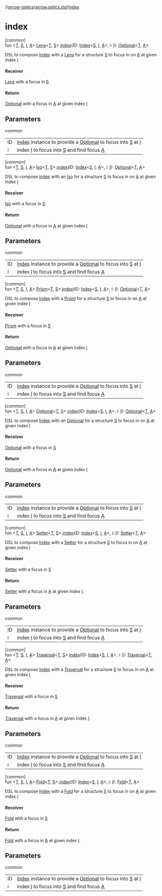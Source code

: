 //[arrow-optics](../../index.md)/[arrow.optics.dsl](index.md)/[index](--index--.md)

# index

[common]\
fun &lt;[T](--index--.md), [S](--index--.md), [I](--index--.md), [A](--index--.md)&gt; [Lens](../arrow.optics/index.md#-141055921%2FClasslikes%2F-617900156)&lt;[T](--index--.md), [S](--index--.md)&gt;.[index](--index--.md)(ID: [Index](../arrow.optics.typeclasses/-index/index.md)&lt;[S](--index--.md), [I](--index--.md), [A](--index--.md)&gt;, i: [I](--index--.md)): [Optional](../arrow.optics/index.md#-1955528147%2FClasslikes%2F-617900156)&lt;[T](--index--.md), [A](--index--.md)&gt;

DSL to compose [Index](../arrow.optics.typeclasses/-index/index.md) with a [Lens](../arrow.optics/index.md#-141055921%2FClasslikes%2F-617900156) for a structure [S](--index--.md) to focus in on [A](--index--.md) at given index [I](--index--.md)

#### Receiver

[Lens](../arrow.optics/index.md#-141055921%2FClasslikes%2F-617900156) with a focus in [S](--index--.md)

#### Return

[Optional](../arrow.optics/index.md#-1955528147%2FClasslikes%2F-617900156) with a focus in [A](--index--.md) at given index [I](--index--.md)

## Parameters

common

| | |
|---|---|
| ID | [Index](../arrow.optics.typeclasses/-index/index.md) instance to provide a [Optional](../arrow.optics/index.md#-1955528147%2FClasslikes%2F-617900156) to focus into [S](--index--.md) at [I](--index--.md) |
| i | index [I](--index--.md) to focus into [S](--index--.md) and find focus [A](--index--.md) |

[common]\
fun &lt;[T](--index--.md), [S](--index--.md), [I](--index--.md), [A](--index--.md)&gt; [Iso](../arrow.optics/index.md#1786632304%2FClasslikes%2F-617900156)&lt;[T](--index--.md), [S](--index--.md)&gt;.[index](--index--.md)(ID: [Index](../arrow.optics.typeclasses/-index/index.md)&lt;[S](--index--.md), [I](--index--.md), [A](--index--.md)&gt;, i: [I](--index--.md)): [Optional](../arrow.optics/index.md#-1955528147%2FClasslikes%2F-617900156)&lt;[T](--index--.md), [A](--index--.md)&gt;

DSL to compose [Index](../arrow.optics.typeclasses/-index/index.md) with an [Iso](../arrow.optics/index.md#1786632304%2FClasslikes%2F-617900156) for a structure [S](--index--.md) to focus in on [A](--index--.md) at given index [I](--index--.md)

#### Receiver

[Iso](../arrow.optics/index.md#1786632304%2FClasslikes%2F-617900156) with a focus in [S](--index--.md)

#### Return

[Optional](../arrow.optics/index.md#-1955528147%2FClasslikes%2F-617900156) with a focus in [A](--index--.md) at given index [I](--index--.md)

## Parameters

common

| | |
|---|---|
| ID | [Index](../arrow.optics.typeclasses/-index/index.md) instance to provide a [Optional](../arrow.optics/index.md#-1955528147%2FClasslikes%2F-617900156) to focus into [S](--index--.md) at [I](--index--.md) |
| i | index [I](--index--.md) to focus into [S](--index--.md) and find focus [A](--index--.md) |

[common]\
fun &lt;[T](--index--.md), [S](--index--.md), [I](--index--.md), [A](--index--.md)&gt; [Prism](../arrow.optics/index.md#1394331700%2FClasslikes%2F-617900156)&lt;[T](--index--.md), [S](--index--.md)&gt;.[index](--index--.md)(ID: [Index](../arrow.optics.typeclasses/-index/index.md)&lt;[S](--index--.md), [I](--index--.md), [A](--index--.md)&gt;, i: [I](--index--.md)): [Optional](../arrow.optics/index.md#-1955528147%2FClasslikes%2F-617900156)&lt;[T](--index--.md), [A](--index--.md)&gt;

DSL to compose [Index](../arrow.optics.typeclasses/-index/index.md) with a [Prism](../arrow.optics/index.md#1394331700%2FClasslikes%2F-617900156) for a structure [S](--index--.md) to focus in on [A](--index--.md) at given index [I](--index--.md)

#### Receiver

[Prism](../arrow.optics/index.md#1394331700%2FClasslikes%2F-617900156) with a focus in [S](--index--.md)

#### Return

[Optional](../arrow.optics/index.md#-1955528147%2FClasslikes%2F-617900156) with a focus in [A](--index--.md) at given index [I](--index--.md)

## Parameters

common

| | |
|---|---|
| ID | [Index](../arrow.optics.typeclasses/-index/index.md) instance to provide a [Optional](../arrow.optics/index.md#-1955528147%2FClasslikes%2F-617900156) to focus into [S](--index--.md) at [I](--index--.md) |
| i | index [I](--index--.md) to focus into [S](--index--.md) and find focus [A](--index--.md) |

[common]\
fun &lt;[T](--index--.md), [S](--index--.md), [I](--index--.md), [A](--index--.md)&gt; [Optional](../arrow.optics/index.md#-1955528147%2FClasslikes%2F-617900156)&lt;[T](--index--.md), [S](--index--.md)&gt;.[index](--index--.md)(ID: [Index](../arrow.optics.typeclasses/-index/index.md)&lt;[S](--index--.md), [I](--index--.md), [A](--index--.md)&gt;, i: [I](--index--.md)): [Optional](../arrow.optics/index.md#-1955528147%2FClasslikes%2F-617900156)&lt;[T](--index--.md), [A](--index--.md)&gt;

DSL to compose [Index](../arrow.optics.typeclasses/-index/index.md) with an [Optional](../arrow.optics/index.md#-1955528147%2FClasslikes%2F-617900156) for a structure [S](--index--.md) to focus in on [A](--index--.md) at given index [I](--index--.md)

#### Receiver

[Optional](../arrow.optics/index.md#-1955528147%2FClasslikes%2F-617900156) with a focus in [S](--index--.md)

#### Return

[Optional](../arrow.optics/index.md#-1955528147%2FClasslikes%2F-617900156) with a focus in [A](--index--.md) at given index [I](--index--.md)

## Parameters

common

| | |
|---|---|
| ID | [Index](../arrow.optics.typeclasses/-index/index.md) instance to provide a [Optional](../arrow.optics/index.md#-1955528147%2FClasslikes%2F-617900156) to focus into [S](--index--.md) at [I](--index--.md) |
| i | index [I](--index--.md) to focus into [S](--index--.md) and find focus [A](--index--.md) |

[common]\
fun &lt;[T](--index--.md), [S](--index--.md), [I](--index--.md), [A](--index--.md)&gt; [Setter](../arrow.optics/index.md#744232174%2FClasslikes%2F-617900156)&lt;[T](--index--.md), [S](--index--.md)&gt;.[index](--index--.md)(ID: [Index](../arrow.optics.typeclasses/-index/index.md)&lt;[S](--index--.md), [I](--index--.md), [A](--index--.md)&gt;, i: [I](--index--.md)): [Setter](../arrow.optics/index.md#744232174%2FClasslikes%2F-617900156)&lt;[T](--index--.md), [A](--index--.md)&gt;

DSL to compose [Index](../arrow.optics.typeclasses/-index/index.md) with a [Setter](../arrow.optics/index.md#744232174%2FClasslikes%2F-617900156) for a structure [S](--index--.md) to focus in on [A](--index--.md) at given index [I](--index--.md)

#### Receiver

[Setter](../arrow.optics/index.md#744232174%2FClasslikes%2F-617900156) with a focus in [S](--index--.md)

#### Return

[Setter](../arrow.optics/index.md#744232174%2FClasslikes%2F-617900156) with a focus in [A](--index--.md) at given index [I](--index--.md).

## Parameters

common

| | |
|---|---|
| ID | [Index](../arrow.optics.typeclasses/-index/index.md) instance to provide a [Optional](../arrow.optics/index.md#-1955528147%2FClasslikes%2F-617900156) to focus into [S](--index--.md) at [I](--index--.md) |
| i | index [I](--index--.md) to focus into [S](--index--.md) and find focus [A](--index--.md) |

[common]\
fun &lt;[T](--index--.md), [S](--index--.md), [I](--index--.md), [A](--index--.md)&gt; [Traversal](../arrow.optics/index.md#153853783%2FClasslikes%2F-617900156)&lt;[T](--index--.md), [S](--index--.md)&gt;.[index](--index--.md)(ID: [Index](../arrow.optics.typeclasses/-index/index.md)&lt;[S](--index--.md), [I](--index--.md), [A](--index--.md)&gt;, i: [I](--index--.md)): [Traversal](../arrow.optics/index.md#153853783%2FClasslikes%2F-617900156)&lt;[T](--index--.md), [A](--index--.md)&gt;

DSL to compose [Index](../arrow.optics.typeclasses/-index/index.md) with a [Traversal](../arrow.optics/index.md#153853783%2FClasslikes%2F-617900156) for a structure [S](--index--.md) to focus in on [A](--index--.md) at given index [I](--index--.md)

#### Receiver

[Traversal](../arrow.optics/index.md#153853783%2FClasslikes%2F-617900156) with a focus in [S](--index--.md)

#### Return

[Traversal](../arrow.optics/index.md#153853783%2FClasslikes%2F-617900156) with a focus in [A](--index--.md) at given index [I](--index--.md).

## Parameters

common

| | |
|---|---|
| ID | [Index](../arrow.optics.typeclasses/-index/index.md) instance to provide a [Optional](../arrow.optics/index.md#-1955528147%2FClasslikes%2F-617900156) to focus into [S](--index--.md) at [I](--index--.md) |
| i | index [I](--index--.md) to focus into [S](--index--.md) and find focus [A](--index--.md) |

[common]\
fun &lt;[T](--index--.md), [S](--index--.md), [I](--index--.md), [A](--index--.md)&gt; [Fold](../arrow.optics/-fold/index.md)&lt;[T](--index--.md), [S](--index--.md)&gt;.[index](--index--.md)(ID: [Index](../arrow.optics.typeclasses/-index/index.md)&lt;[S](--index--.md), [I](--index--.md), [A](--index--.md)&gt;, i: [I](--index--.md)): [Fold](../arrow.optics/-fold/index.md)&lt;[T](--index--.md), [A](--index--.md)&gt;

DSL to compose [Index](../arrow.optics.typeclasses/-index/index.md) with a [Fold](../arrow.optics/-fold/index.md) for a structure [S](--index--.md) to focus in on [A](--index--.md) at given index [I](--index--.md)

#### Receiver

[Fold](../arrow.optics/-fold/index.md) with a focus in [S](--index--.md)

#### Return

[Fold](../arrow.optics/-fold/index.md) with a focus in [A](--index--.md) at given index [I](--index--.md).

## Parameters

common

| | |
|---|---|
| ID | [Index](../arrow.optics.typeclasses/-index/index.md) instance to provide a [Optional](../arrow.optics/index.md#-1955528147%2FClasslikes%2F-617900156) to focus into [S](--index--.md) at [I](--index--.md) |
| i | index [I](--index--.md) to focus into [S](--index--.md) and find focus [A](--index--.md) |
